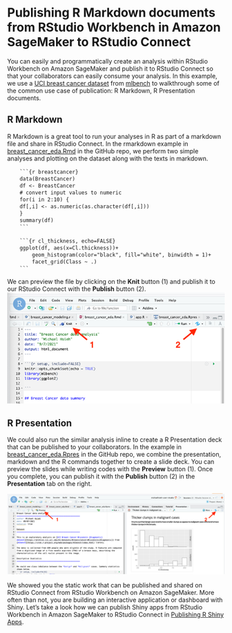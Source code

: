 # Publishing R Markdown documents from RStudio Workbench in Amazon SageMaker to RStudio Connect

You can easily and programmatically create an analysis within RStudio Workbench on Amazon SageMaker and publish it to RStudio Connect so that your collaborators can easily consume your analysis. In this example, we use a [UCI breast cancer dataset](https://archive.ics.uci.edu/ml/datasets/breast+cancer+wisconsin+%28original%29) from [mlbench](https://cran.r-project.org/web/packages/mlbench/index.html) to walkthrough some of the common use case of publication: R Markdown, R Presentation documents.

## R Markdown

R Markdown is a great tool to run your analyses in R as part of a markdown file and share in RStudio Connect. In the rmarkdown example in [breast_cancer_eda.Rmd](./breast_cancer_eda.Rmd) in the GitHub repo, we perform two simple analyses and plotting on the dataset along with the texts in markdown. 

```{r}
    ```{r breastcancer}
    data(BreastCancer)
    df <- BreastCancer
    # convert input values to numeric
    for(i in 2:10) {
    df[,i] <- as.numeric(as.character(df[,i]))
    }
    summary(df)
    ```

    ```{r cl_thickness, echo=FALSE}
    ggplot(df, aes(x=Cl.thickness))+
        geom_histogram(color="black", fill="white", binwidth = 1)+
        facet_grid(Class ~ .)
    ```
```

We can preview the file by clicking on the **Knit** button (1) and publish it to our RStudio Connect with the **Publish** button (2).
![publish-rmd](./images/publish-rmd.png)

## R Presentation

We could also run the similar analysis inline to create a R Presentation deck that can be published to your collaborators. 
In the example in [breast_cancer_eda.Rpres](./breast_cancer_eda.Rpres) in the GitHub repo, we combine the presentation, markdown and the R commands together to create a slide deck. You can preview the slides while writing codes with the **Preview** button (1). Once you complete, you can publish it with the **Publish** button (2) in the **Presentation** tab on the right. 

![publish-rpres](./images/publish-rpres.png)

We showed you the static work that can be published and shared on RStudio Connect from RStudio Workbench on Amazon SageMaker. More often than not, you are building an interactive application or dashboard with Shiny.  Let’s take a look how we can publish Shiny apps from RStudio Workbench in Amazon SageMaker to RStudio Connect in [Publishing R Shiny Apps](../rsconnect_shiny).
